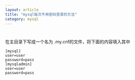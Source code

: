 ```yaml
---
layout: article
title: "mysql每次不用密码登录的方法"
category: mysql
---
```


#
在主目录下写成一个名为
.my.cnf的文件，将下面的内容填入其中

```mysql
[mysql]
user=user
password=pass
[mysqladmin]
user=user
password=pass
```
